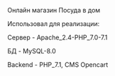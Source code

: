 Онлайн магазин Посуда в дом

Использовал для реализации:

Сервер - Apache_2.4-PHP_7.0-7.1

БД - MySQL-8.0

Backend - PHP_7.1, CMS Opencart
